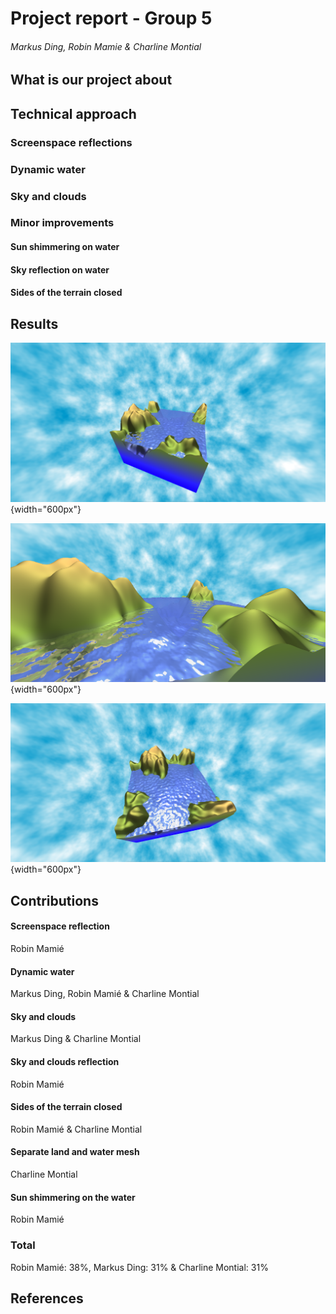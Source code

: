 # Project report - Group 5

###### Markus Ding, Robin Mamie & Charline Montial

## What is our project about

## Technical approach

### Screenspace reflections

### Dynamic water

### Sky and clouds

### Minor improvements

#### Sun shimmering on water

#### Sky reflection on water

#### Sides of the terrain closed

## Results

![Screen space reflections + Phong + Sky and clouds](images/1.png){width="600px"}

![Closer look at screen space reflections](images/2.png){width="600px"}

![Closer look at the sun shimmering on the water](images/3.png){width="600px"}


## Contributions

#### Screenspace reflection
Robin Mamié

#### Dynamic water
Markus Ding, Robin Mamié & Charline Montial

#### Sky and clouds
Markus Ding & Charline Montial

#### Sky and clouds reflection
Robin Mamié

#### Sides of the terrain closed
Robin Mamié & Charline Montial

#### Separate land and water mesh
Charline Montial

#### Sun shimmering on  the water
Robin Mamié

### Total
Robin Mamié: 38%,
Markus Ding: 31% &
Charline Montial: 31%

## References
